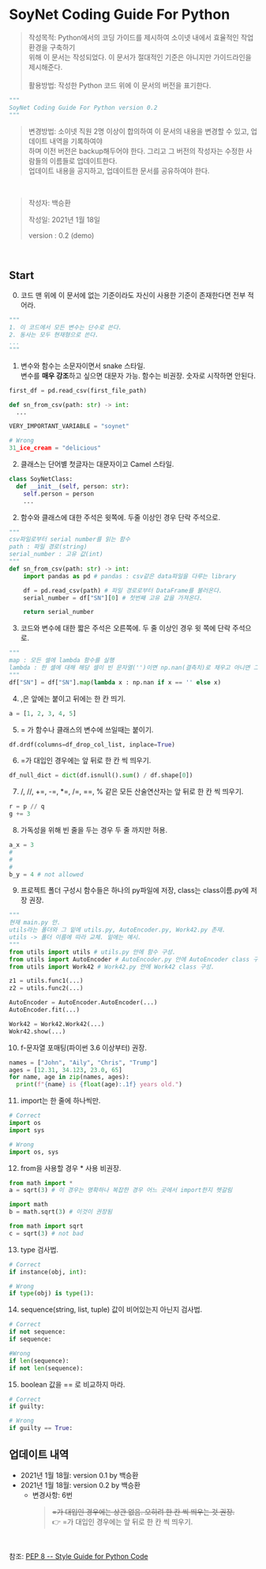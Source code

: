 # SoyNet Coding Guide For Python
>
> 작성목적: Python에서의 코딩 가이드를 제시하여 소이넷 내에서 효율적인 작업환경을 구축하기<br>
> 위해 이 문서는 작성되었다. 이 문서가 절대적인 기준은 아니지만 가이드라인을 제시해준다.
><br><br>
> 활용방법: 작성한 Python 코드 위에 이 문서의 버전을 표기한다.
```python
"""
SoyNet Coding Guide For Python version 0.2
"""
```
> 
> 변경방법: 소이넷 직원 2명 이상이 합의하여 이 문서의 내용을 변경할 수 있고, 업데이트 내역을 기록하여야<br>
> 하며 이전 버전은 backup해두어야 한다. 그리고 그 버전의 작성자는 수정한 사람들의 이름들로 업데이트한다.<br> 업데이트 내용을 공지하고, 업데이트한 문서를 공유하여야 한다.

<br>

> 작성자: 백승환
>
> 작성일: 2021년 1월 18일
>
> version : 0.2 (demo)

<br>

## Start

0. 코드 맨 위에 이 문서에 없는 기준이라도 자신이 사용한 기준이 존재한다면 전부 적어라.
```python
"""
1. 이 코드에서 모든 변수는 단수로 쓴다.
2. 동사는 모두 현재형으로 쓴다.
...
"""
```

1. 변수와 함수는 소문자이면서 snake 스타일.<br> 변수를 **매우 강조**하고 싶으면 대문자 가능. 함수는 비권장. 숫자로 시작하면 안된다.
```python
first_df = pd.read_csv(first_file_path)

def sn_from_csv(path: str) -> int: 
  ...

VERY_IMPORTANT_VARIABLE = "soynet"

# Wrong
31_ice_cream = "delicious" 
```

2. 클래스는 단어별 첫글자는 대문자이고 Camel 스타일.
```python
class SoyNetClass:
  def __init__(self, person: str):
    self.person = person
    ...
```

2. 함수와 클래스에 대한 주석은 윗쪽에. 두줄 이상인 경우 단락 주석으로.
```python
"""
csv파일로부터 serial number를 읽는 함수
path : 파일 경로(string)
serial_number : 고유 값(int)
"""
def sn_from_csv(path: str) -> int:
    import pandas as pd # pandas : csv같은 data파일을 다루는 library

    df = pd.read_csv(path) # 파일 경로로부터 DataFrame를 불러온다.
    serial_number = df["SN"][0] # 첫번째 고유 값을 가져온다.

    return serial_number
```

3. 코드와 변수에 대한 짧은 주석은 오른쪽에. 두 줄 이상인 경우 윗 쪽에 단락 주석으로.
```python
"""
map : 모든 셀에 lambda 함수를 실행
lambda : 한 셀에 대해 해당 셀이 빈 문자열('')이면 np.nan(결측치)로 채우고 아니면 그대로 둔다.
"""
df["SN"] = df["SN"].map(lambda x : np.nan if x == '' else x) 
```

4. ,은 앞에는 붙이고 뒤에는 한 칸 띄기.
```python
a = [1, 2, 3, 4, 5]
```
  
5. = 가 함수나 클래스의 변수에 쓰일때는 붙이기.
```python
df.drdf(columns=df_drop_col_list, inplace=True)
```

6. =가 대입인 경우에는 앞 뒤로 한 칸 씩 띄우기.
```python
df_null_dict = dict(df.isnull().sum() / df.shape[0]) 
```

7. /, //, +=, -=, *=, /=, ==, % 같은 모든 산술연산자는 앞 뒤로 한 칸 씩 띄우기.
```python
r = p // q
g += 3
```

8. 가독성을 위해 빈 줄을 두는 경우 두 줄 까지만 허용.
```python
a_x = 3
#
#
#
b_y = 4 # not allowed
```

9. 프로젝트 폴더 구성시 함수들은 하나의 py파일에 저장, class는 class이름.py에 저장 권장.
```python
"""
현재 main.py 안.
utils라는 폴더와 그 밑에 utils.py, AutoEncoder.py, Work42.py 존재.
utils -> 폴더 이름에 따라 교체. 밑에는 예시.
"""
from utils import utils # utils.py 안에 함수 구성.
from utils import AutoEncoder # AutoEncoder.py 안에 AutoEncoder class 구성.
from utils import Work42 # Work42.py 안에 Work42 class 구성.

z1 = utils.func1(...)
z2 = utils.func2(...)

AutoEncoder = AutoEncoder.AutoEncoder(...)
AutoEncoder.fit(...)

Work42 = Work42.Work42(...)
Wokr42.show(...)
```

10. f-문자열 포매팅(파이썬 3.6 이상부터) 권장.
```python
names = ["John", "Aily", "Chris", "Trump"]
ages = [12.31, 34.123, 23.0, 65]
for name, age in zip(names, ages):
  print(f"{name} is {float(age):.1f} years old.")
```

11. import는 한 줄에 하나씩만.
```python
# Correct
import os
import sys

# Wrong
import os, sys 
```

12. from을 사용할 경우 * 사용 비권장.
```python
from math import *
a = sqrt(3) # 이 경우는 명확하나 복잡한 경우 어느 곳에서 import한지 헷갈림

import math
b = math.sqrt(3) # 이것이 권장됨

from math import sqrt
c = sqrt(3) # not bad
```

13. type 검사법.
```python
# Correct 
if instance(obj, int):

# Wrong
if type(obj) is type(1):
```

14. sequence(string, list, tuple) 값이 비어있는지 아닌지 검사법.
```python
# Correct
if not sequence:
if sequence:

#Wrong
if len(sequence):
if not len(sequence):
```

15. boolean 값을 == 로 비교하지 마라.
```python
# Correct
if guilty:

# Wrong
if guilty == True:
```


## 업데이트 내역
- 2021년 1월 18월: version 0.1 by 백승환
- 2021년 1월 18월: version 0.2 by 백승환
    * 변경사항: 6번 
        > ~~=가 대입인 경우에는 상관 없음. 오히려 한 칸 씩 띄우는 것 권장.~~<br>
        > 👉 =가 대입인 경우에는 앞 뒤로 한 칸 씩 띄우기.


<br>

참조: [PEP 8 -- Style Guide for Python Code](https://www.python.org/dev/peps/pep-0008/#id24)

